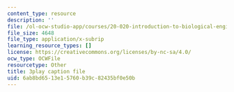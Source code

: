 ```yaml
---
content_type: resource
description: ''
file: /ol-ocw-studio-app/courses/20-020-introduction-to-biological-engineering-design-spring-2009/6ab8bd6513e15760b39c82435bf0e50b_1N6Wvz-6FNI.vtt
file_size: 4648
file_type: application/x-subrip
learning_resource_types: []
license: https://creativecommons.org/licenses/by-nc-sa/4.0/
ocw_type: OCWFile
resourcetype: Other
title: 3play caption file
uid: 6ab8bd65-13e1-5760-b39c-82435bf0e50b
---
```

